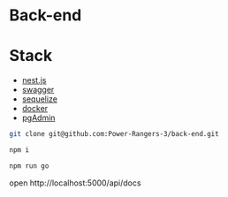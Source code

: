 # Back-end
# Stack
- [nest.js](https://docs.nestjs.com/)
- [swagger](https://swagger.io/docs/)
- [sequelize](https://sequelize.org/docs/v6/)
- [docker](https://docs.docker.com/)
- [pgAdmin](https://www.pgadmin.org/)



```bash
git clone git@github.com:Power-Rangers-3/back-end.git

npm i

npm run go
```

open http://localhost:5000/api/docs
